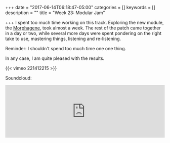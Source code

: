 +++
date = "2017-06-14T06:18:47-05:00"
categories = []
keywords = []
description = ""
title = "Week 23: Modular Jam"

+++
I spent too much time working on this track. Exploring the new module, the [Morphagene](http://www.makenoisemusic.com/modules/morphagene), took almost a week. The rest of the patch came together in a day or two, while several more days were spent pondering on the right take to use, mastering things, listening and re-listening.

Reminder: I shouldn't spend too much time one one thing.

In any case, I am quite pleased with the results.

{{< vimeo 221412215 >}}

Soundcloud:

<iframe width="100%" height="166" scrolling="no" frameborder="no" src="https://w.soundcloud.com/player/?url=https%3A//api.soundcloud.com/tracks/327999195&amp;color=ff5500&amp;auto_play=false&amp;hide_related=false&amp;show_comments=true&amp;show_user=true&amp;show_reposts=false"></iframe>
